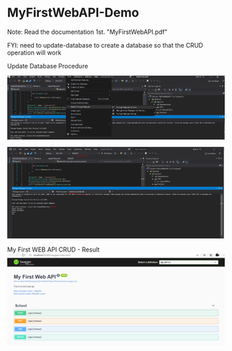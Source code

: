 # MyFirstWebAPI-Demo

Note: Read the documentation 1st. "MyFirstWebAPI.pdf"

FYI: need to update-database to create a database so that the CRUD operation will work 

Update Database Procedure

![Navigate To Package Manager Console](/PMC-for-UPDATEDB.png)

![Update Database](/Update-Database.PNG)

My First WEB API CRUD - Result
![My First WebAPI](/API.PNG)
